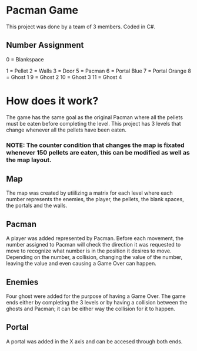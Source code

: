 # Pacman Game
This project was done by a team of 3 members. Coded in C#.

## Number Assignment
0 = Blankspace

1 = Pellet
2 = Walls
3 = Door
5 = Pacman
6 = Portal Blue
7 = Portal Orange
8 = Ghost 1
9 = Ghost 2
10 = Ghost 3
11 = Ghost 4


# How does it work?
The game has the same goal as the original Pacman where all the pellets must be eaten before completing the level.
This project has 3 levels that change whenever all the pellets have been eaten.
### NOTE: The counter condition that changes the map is fixated whenever 150 pellets are eaten, this can be modified as well as the map layout.

## Map
The map was created by utiilizing a matrix for each level where each number represents the enemies, the player, the pellets, the blank spaces, the portals and the walls.

## Pacman
A player was added represented by Pacman. Before each movement, the number assigned to Pacman will check the direction it was requested to move to recognize what number is in the position it desires to move. Depending on the number, a collision, changing the value of the number, leaving the value and even causing a Game Over can happen.

## Enemies
Four ghost were added for the purpose of having a Game Over.
The game ends either by completing the 3 levels or by having a collision between the ghosts and Pacman; it can be either way the collision for it to happen.

## Portal
A portal was added in the X axis and can be accesed through both ends.

